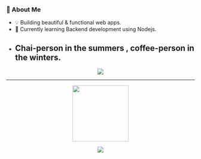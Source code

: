 

### 🧠 About Me
- 💡 Building beautiful & functional web apps.
- 🌱 Currently learning Backend development using Nodejs.
- Chai-person in the summers , coffee-person in the winters.
  ---
<p align="center">
  <img src="https://skillicons.dev/icons?i=html,tailwindcss,js,react,nodejs,nextjs,typescript,git,github,vscode" />
</p>

---

<p align="center">
<!--   <img src="https://github-readme-stats.vercel.app/api?username=smritisingh21&show_icons=true&theme=radical" height="150" /> -->
  <img src="https://github-readme-streak-stats.herokuapp.com/?user=smritisingh21&theme=radical" height="150" />
</p>

<p align="center">
  <img src="https://github-readme-activity-graph.vercel.app/graph?username=smritisingh21&theme=react-dark&hide_border=true&area=true" />
</p>



